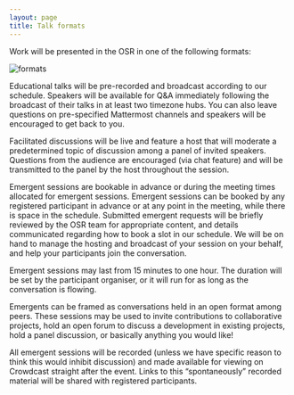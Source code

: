 ```yaml
---
layout: page
title: Talk formats
---
```




Work will be presented in the OSR in one of the following formats:

<img align="center" src="../img/osr_themes.001.png" alt="formats">


Educational talks will be pre-recorded and broadcast according to our schedule. Speakers will be available for Q&A immediately following the broadcast of their talks in at least two timezone hubs. You can also leave questions on pre-specified Mattermost channels and speakers will be encouraged to get back to you.

Facilitated discussions will be live and feature a host that will moderate a predetermined topic of discussion among a panel of invited speakers. Questions from the audience are encouraged (via chat feature) and will be transmitted to the panel by the host throughout the session.

Emergent sessions are bookable in advance or during the meeting times allocated for emergent sessions. Emergent sessions can be booked by any registered participant in advance or at any point in the meeting, while there is space in the schedule. Submitted emergent requests will be briefly reviewed by the OSR team for appropriate content, and details communicated regarding how to book a slot in our schedule. We will be on hand to manage the hosting and broadcast of your session on your behalf, and help your participants join the conversation.

Emergent sessions may last from 15 minutes to one hour. The duration will be set by the participant organiser, or it will run for as long as the conversation is flowing.

Emergents can be framed as conversations held in an open format among peers. These sessions may be used to invite contributions to collaborative projects, hold an open forum to discuss a development in existing projects, hold a panel discussion, or basically anything you would like!

All emergent sessions will be recorded (unless we have specific reason to think this would inhibit discussion) and made available for viewing on Crowdcast straight after the event. Links to this “spontaneously” recorded material will be shared with registered participants.
